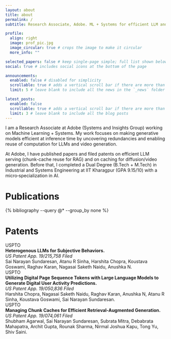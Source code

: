 ```yaml
---
layout: about
title: about
permalink: /
subtitle: Research Associate, Adobe. ML + Systems for efficient LLM and video generation.

profile:
  align: right
  image: prof_pic.jpg
  image_circular: true # crops the image to make it circular
  more_info: ""

selected_papers: false # keep single-page simple; full list shown below
social: true # includes social icons at the bottom of the page

announcements:
  enabled: false # disabled for simplicity
  scrollable: true # adds a vertical scroll bar if there are more than 3 news items
  limit: 5 # leave blank to include all the news in the `_news` folder

latest_posts:
  enabled: false
  scrollable: true # adds a vertical scroll bar if there are more than 3 new posts items
  limit: 3 # leave blank to include all the blog posts
---
```


<section id="about"></section>

I am a Research Associate at Adobe (Systems and Insights Group) working on Machine Learning + Systems. My work focuses on making generative models efficient at inference time by uncovering redundancies and enabling reuse of computation for LLMs and video generation.

At Adobe, I have published papers and filed patents on efficient LLM serving (chunk-cache reuse for RAG) and on caching for diffusion/video generation. Before that, I completed a Dual Degree (B.Tech + M.Tech) in Industrial and Systems Engineering at IIT Kharagpur (GPA 9.15/10) with a micro‑specialization in AI.

<section id="publications"></section>

<h1>Publications</h1>
<div class="publications">
{% bibliography --query @* --group_by none %}
</div>

<!-- Projects section removed -->

<section id="patents"></section>

<h1>Patents</h1>
<div class="patents">
  <div class="d-flex align-items-start mb-3">
    <span class="badge badge-info mr-3">USPTO</span>
    <div>
      <div><strong>Heterogenous LLMs for Subjective Behaviors.</strong></div>
      <div><em>US Patent App. 19/215,758 Filed</em></div>
      <div>Sai Narayan Sundaresan, Atanu R Sinha, Harshita Chopra, Koustava Goswami, Raghav Karan, Nagasai Saketh Naidu, Anushka N.</div>
    </div>
  </div>
  <div class="d-flex align-items-start mb-3">
    <span class="badge badge-info mr-3">USPTO</span>
    <div>
      <div><strong>Utilizing Digital Page Sequence Tokens with Large Language Models to Generate Digital User Activity Predictions.</strong></div>
      <div><em>US Patent App. 19/050,836 Filed</em></div>
      <div>Harshita Chopra, Nagasai Saketh Naidu, Raghav Karan, Anushka N, Atanu R Sinha, Koustava Goswami, Sai Narayan Sundaresan.</div>
    </div>
  </div>
  <div class="d-flex align-items-start mb-3">
    <span class="badge badge-info mr-3">USPTO</span>
    <div>
      <div><strong>Managing Chunk Caches for Efficient Retrieval-Augmented Generation.</strong></div>
      <div><em>US Patent App. 19/074,061 Filed</em></div>
      <div>Shubham Agarwal, Sai Narayan Sundaresan, Subrata Mitra, Debabrata Mahapatra, Archit Gupta, Rounak Sharma, Nirmal Joshua Kapu, Tong Yu, Shiv Saini.</div>
    </div>
  </div>
</div>

<section id="cv"></section>

<section id="contact"></section>
